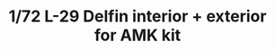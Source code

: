 ---
layout: product
title: "1/72 L-29 Delfin interior + exterior for AMK kit"
price: "2000" 
desc: "N/A"
img_path: "/assets/img/73558.webp"
brand: "EDUARD"
available: true
special_offer: false
new: false
soon: false
cat: "010000"
subcat: "010400"
subsubcat: "00"
sifra: "73558"
popular: false
---